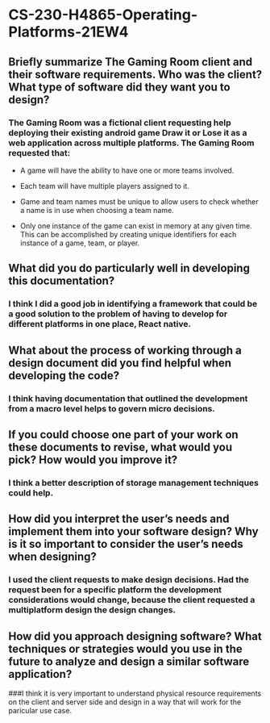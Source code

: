 # CS-230-H4865-Operating-Platforms-21EW4


## Briefly summarize The Gaming Room client and their software requirements. Who was the client? What type of software did they want you to design?

### The Gaming Room was a fictional client requesting help deploying their existing android game Draw it or Lose it as a web application across multiple platforms. The Gaming Room    requested that:

+ A game will have the ability to have one or more teams involved.

+ Each team will have multiple players assigned to it.

+ Game and team names must be unique to allow users to check whether a name is in use when choosing a team name.

+ Only one instance of the game can exist in memory at any given time. This can be accomplished by creating unique identifiers for each instance of a game, team, or player.

## What did you do particularly well in developing this documentation?

### I think I did a good job in identifying a framework that could be a good solution to the problem of having to develop for different platforms in one place, React native.

## What about the process of working through a design document did you find helpful when developing the code?

### I think having documentation that outlined the development from a macro level helps to govern micro decisions. 

## If you could choose one part of your work on these documents to revise, what would you pick? How would you improve it?

### I think a better description of storage management techniques could help.

## How did you interpret the user’s needs and implement them into your software design? Why is it so important to consider the user’s needs when designing?

### I used the client requests to make design decisions. Had the request been for a specific platform the development considerations would change, because the client requested a multiplatform design the design changes.

## How did you approach designing software? What techniques or strategies would you use in the future to analyze and design a similar software application?

###I think it is very important to understand physical resource requirements on the client and server side and design in a way that will work for the paricular use case.
